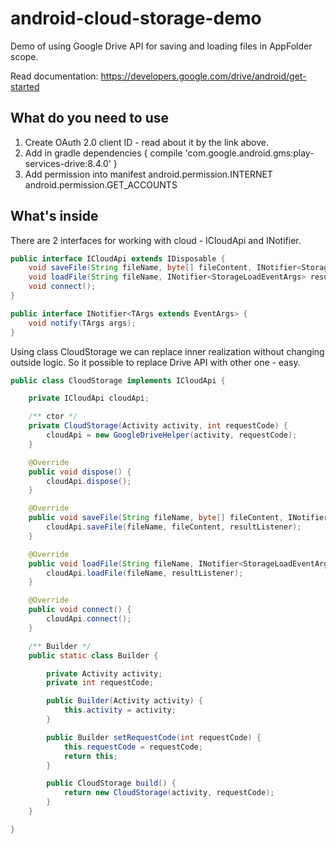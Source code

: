 # android-cloud-storage-demo
Demo of using Google Drive API for saving and loading files in AppFolder scope.

Read documentation: https://developers.google.com/drive/android/get-started


## What do you need to use

1. Create OAuth 2.0 client ID - read about it by the link above.
2. Add in gradle 
dependencies {
    compile 'com.google.android.gms:play-services-drive:8.4.0'
}
3. Add permission into manifest
android.permission.INTERNET
android.permission.GET_ACCOUNTS


## What's inside

There are 2 interfaces for working with cloud - ICloudApi and INotifier.

```java
public interface ICloudApi extends IDisposable {
    void saveFile(String fileName, byte[] fileContent, INotifier<StorageSaveEventArgs> resultListener);
    void loadFile(String fileName, INotifier<StorageLoadEventArgs> resultListener);
    void connect();
}

public interface INotifier<TArgs extends EventArgs> {
    void notify(TArgs args);
}
```

Using class CloudStorage we can replace inner realization without changing outside logic.
So it possible to replace Drive API with other one - easy.

```java
public class CloudStorage implements ICloudApi {

    private ICloudApi cloudApi;

    /** ctor */
    private CloudStorage(Activity activity, int requestCode) {
        cloudApi = new GoogleDriveHelper(activity, requestCode);
    }

    @Override
    public void dispose() {
        cloudApi.dispose();
    }

    @Override
    public void saveFile(String fileName, byte[] fileContent, INotifier<StorageSaveEventArgs> resultListener) {
        cloudApi.saveFile(fileName, fileContent, resultListener);
    }

    @Override
    public void loadFile(String fileName, INotifier<StorageLoadEventArgs> resultListener) {
        cloudApi.loadFile(fileName, resultListener);
    }

    @Override
    public void connect() {
        cloudApi.connect();
    }

    /** Builder */
    public static class Builder {

        private Activity activity;
        private int requestCode;

        public Builder(Activity activity) {
            this.activity = activity;
        }

        public Builder setRequestCode(int requestCode) {
            this.requestCode = requestCode;
            return this;
        }

        public CloudStorage build() {
            return new CloudStorage(activity, requestCode);
        }
    }

}
```
